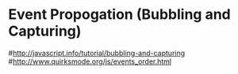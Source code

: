# Event Propogation (Bubbling and Capturing)
#http://javascript.info/tutorial/bubbling-and-capturing
#http://www.quirksmode.org/js/events_order.html

